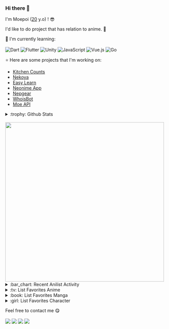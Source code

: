 ### Hi there 👋

I'm Moepoi ([20](https://github.com/moepoi/moepoi/commit/c15e0dc41a58149d47f7813f145259151a2a73c7) y.o) ! :sunglasses:

I'd like to do project that has relation to anime. :ghost:

:page_with_curl: I'm currently learning:
<br><br>
![Dart](https://img.shields.io/badge/dart-%230175C2.svg?style=for-the-badge&logo=dart&logoColor=white)
![Flutter](https://img.shields.io/badge/Flutter-%2302569B.svg?style=for-the-badge&logo=Flutter&logoColor=white)
![Unity](https://img.shields.io/badge/unity-%23000000.svg?style=for-the-badge&logo=unity&logoColor=white)
![JavaScript](https://img.shields.io/badge/javascript-%23323330.svg?style=for-the-badge&logo=javascript&logoColor=%23F7DF1E)
![Vue.js](https://img.shields.io/badge/vuejs-%2335495e.svg?style=for-the-badge&logo=vuedotjs&logoColor=%234FC08D)
![Go](https://img.shields.io/badge/go-%2300ADD8.svg?style=for-the-badge&logo=go&logoColor=white)

:star: Here are some projects that I'm working on:
- [Kitchen Counts](https://github.com/moepoi/Kitchen_Counts)
- [Nekoya](https://github.com/Nekoya-Site)
- [Easy Learn](https://github.com/Easy-Learn/App/releases/tag/v1.0.1)
- [Neonime App](https://install.appcenter.ms/users/moepoi/apps/neonime/distribution_groups/public)
- [Nepgear](https://t.me/NepgearBot)
- [WhoisBot](https://t.me/WhoisBot)
- [Moe API](https://beta.moe.team)

<details>
<summary>:trophy: Github Stats</summary>
<img src="https://bad-apple-github-readme.vercel.app/api?show_bg=1&username=moepoi">
<img src="https://github-profile-trophy.vercel.app/?username=moepoi">
</details>

<br>

<img src="https://img.anili.st/user/161753" width="500">

<details>
<summary>:bar_chart: Recent Anilist Activity</summary>
  
<!-- anilist_activity starts -->
* [Watched episode 38](https://anilist.co/activity/483378176) of [Tunshi Xingkong 2](https://anilist.co/anime/134283)
* [Watched episode 1 - 20](https://anilist.co/activity/483109685) of [Zhu Xian](https://anilist.co/anime/122509)
<!-- anilist_activity ends -->

</details>

<details>
<summary>:tv: List Favorites Anime</summary>
  
<!-- favorites_anime starts -->
* [Ze Tian Ji](https://anilist.co/anime/101409)
* [Ze Tian Ji 2](https://anilist.co/anime/102165)
* [Ze Tian Ji 3](https://anilist.co/anime/102166)
* [Ze Tian Ji 4](https://anilist.co/anime/108986)
* [Ze Tian Ji 5](https://anilist.co/anime/115839)
* [Toaru Majutsu no Index](https://anilist.co/anime/4654)
* [Toaru Majutsu no Index II](https://anilist.co/anime/8937)
* [Toaru Majutsu no Index III](https://anilist.co/anime/100185)
* [Toaru Kagaku no Railgun](https://anilist.co/anime/6213)
* [Toaru Kagaku no Railgun S](https://anilist.co/anime/16049)
* [Toaru Kagaku no Railgun T](https://anilist.co/anime/104462)
* [Ling Jian Zun](https://anilist.co/anime/107882)
* [Ling Jian Zun 2](https://anilist.co/anime/116137)
* [Ling Jian Zun 3](https://anilist.co/anime/116138)
* [Ling Jian Zun 4](https://anilist.co/anime/120272)
* [Doupo Cangqiong](https://anilist.co/anime/102464)
* [Doupo Cangqiong 2](https://anilist.co/anime/102463)
* [Doupo Cangqiong 3](https://anilist.co/anime/104922)
* [World Trigger](https://anilist.co/anime/20729)
* [World Trigger 2](https://anilist.co/anime/114087)
* [Mahouka Koukou no Rettousei](https://anilist.co/anime/20458)
* [Mahouka Koukou no Rettousei: Raihousha-hen](https://anilist.co/anime/112300)
* [Tong Ling Fei](https://anilist.co/anime/99935)
* [Shu Ling Ji](https://anilist.co/anime/119945)
* [Quanzhi Fashi](https://anilist.co/anime/99200)
<!-- favorites_anime ends -->

</details>

<details>
<summary>:book: List Favorites Manga</summary>
  
<!-- favorites_manga starts -->
<!-- favorites_manga ends -->

</details>

<details>
<summary>:girl: List Favorites Character</summary>
  
<!-- favorites_characters starts -->
* [Akari Watanabe](https://anilist.co/character/191672)
* [Mukuro Hoshimiya](https://anilist.co/character/157109)
* [Misaki Shokuhou](https://anilist.co/character/40136)
* [Kuon](https://anilist.co/character/126823)
* [Yor Forger](https://anilist.co/character/138102)
* [Chizuru Ichinose](https://anilist.co/character/128106)
* [Celia Claire](https://anilist.co/character/161678)
* [Kyouko Hori](https://anilist.co/character/66171)
* [Nagisa Minase](https://anilist.co/character/162885)
* [Sayu Ogiwara](https://anilist.co/character/127925)
* [Ravel Phenex](https://anilist.co/character/58341)
* [Ruka Sarashina](https://anilist.co/character/147005)
* [Yuuko Yoshida](https://anilist.co/character/141461)
* [Ziyu Zhou](https://anilist.co/character/234726)
* [Angelina Kudou Shields](https://anilist.co/character/128377)
* [Roroa Amidonia](https://anilist.co/character/133342)
* [Ninym Ralei](https://anilist.co/character/206374)
* [Marin Kitagawa](https://anilist.co/character/133676)
* [Amalie](https://anilist.co/character/175297)
* [Jibril](https://anilist.co/character/87887)
* [Holo](https://anilist.co/character/7373)
* [Miyuki Shiba](https://anilist.co/character/55741)
* [Ayako Kuroba](https://anilist.co/character/200612)
* [Nepgear](https://anilist.co/character/49927)
<!-- favorites_characters ends -->

</details>

Feel free to contact me :yum:
<br><br>
[<img src="https://img.shields.io/badge/Telegram-%40moepoi-28a8ea">](https://t.me/moepoi)
[<img src="https://img.shields.io/badge/LinkedIn-moepoi-informational">](https://linkedin.com/in/moepoi)
[<img src="https://img.shields.io/badge/Email-moe%40chocola.dev-orange">](mailto:moe@chocola.dev)
[<img src="https://img.shields.io/badge/Personal%20Site-moepoi.dev-red">](https://moepoi.dev)
